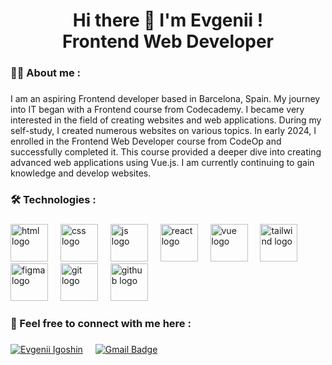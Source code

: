 <h1 align="center">Hi there 👋 I'm Evgenii ! <br>Frontend Web Developer</h1>


###

<h3 align="left">👩‍💻  About me : </h3>

###
<p align="left">I am an aspiring Frontend developer based in Barcelona, Spain. My journey into IT began with a Frontend course from Codecademy. I became very interested in the field of creating websites and web applications. During my self-study, I created numerous websites on various topics.
In early 2024, I enrolled in the Frontend Web Developer course from CodeOp and successfully completed it. This course provided a deeper dive into creating advanced web applications using Vue.js.
I am currently continuing to gain knowledge and develop websites.</p>

###


<h3 align="left">🛠 Technologies : </h3>

###
<div align="left">
  <img src="https://skillicons.dev/icons?i=html" height="60" alt="html logo"  />
  <img width="12" />
  <img src="https://skillicons.dev/icons?i=css" height="60" alt="css logo"  />
  <img width="12" />  
  <img src="https://skillicons.dev/icons?i=js" height="60" alt="js logo"  />
  <img width="12" />
  <img src="https://skillicons.dev/icons?i=react" height="60" alt="react logo"  />
  <img width="12" />
  <img src="https://skillicons.dev/icons?i=vue" height="60" alt="vue logo"  />
  <img width="12" />
  <img src="https://skillicons.dev/icons?i=tailwind" height="60" alt="tailwind logo"  />
  <img width="12" />
  <img src="https://skillicons.dev/icons?i=figma" height="60" alt="figma logo"  />
  <img width="12" />
  <img src="https://skillicons.dev/icons?i=git" height="60" alt="git logo"  />
  <img width="12" />
  <img src="https://skillicons.dev/icons?i=github" height="60" alt="github logo"  />
</div>

###


<h3 align="left">💬 Feel free to connect with me here : </h3>

###
[![Evgenii Igoshin](https://img.shields.io/badge/linkedin-%230077B5.svg?&style=flat&logo=linkedin&logoColor=white)](https://www.linkedin.com/in/evgenii-igoshin-0813182bb/)
<img width="12" />
[![Gmail Badge](https://img.shields.io/badge/email-johnshin378@gmail.com-D14836?style=flat&logo=gmail&logoColor=white)](mailto:johnshin378@gmail.com)
